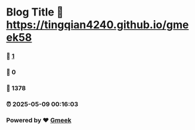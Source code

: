 # Blog Title :link: https://tingqian4240.github.io/gmeek58 
### :page_facing_up: [1](https://tingqian4240.github.io/gmeek58/tag.html) 
### :speech_balloon: 0 
### :hibiscus: 1378 
### :alarm_clock: 2025-05-09 00:16:03 
### Powered by :heart: [Gmeek](https://github.com/Meekdai/Gmeek)
